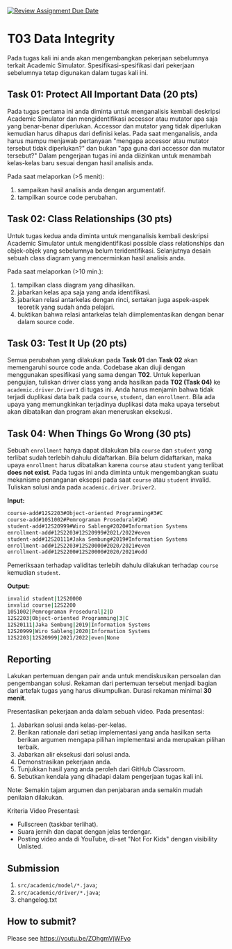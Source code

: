 [![Review Assignment Due Date](https://classroom.github.com/assets/deadline-readme-button-22041afd0340ce965d47ae6ef1cefeee28c7c493a6346c4f15d667ab976d596c.svg)](https://classroom.github.com/a/RfB0-Cnc)
# T03 Data Integrity
Pada tugas kali ini anda akan mengembangkan pekerjaan sebelumnya terkait Academic Simulator. Spesifikasi-spesifikasi dari pekerjaan sebelumnya tetap digunakan dalam tugas kali ini.

## Task 01: Protect All Important Data (20 pts)

Pada tugas pertama ini anda diminta untuk menganalisis kembali deskripsi Academic Simulator dan mengidentifikasi accessor atau mutator apa saja yang benar-benar diperlukan. Accessor dan mutator yang tidak diperlukan kemudian harus dihapus dari definisi kelas. Pada saat menganalisis, anda harus mampu menjawab pertanyaan "mengapa accessor atau mutator tersebut tidak diperlukan?" dan bukan "apa guna dari accessor dan mutator tersebut?" Dalam pengerjaan tugas ini anda diizinkan untuk menambah kelas-kelas baru sesuai dengan hasil analisis anda.

Pada saat melaporkan (>5 menit):
1. sampaikan hasil analisis anda dengan argumentatif.
2. tampilkan source code perubahan.

## Task 02: Class Relationships (30 pts)

Untuk tugas kedua anda diminta untuk menganalisis kembali deskripsi Academic Simulator untuk mengidentifikasi possible class relationships dan objek-objek yang sebelumnya belum teridentifikasi. Selanjutnya desain sebuah class diagram yang mencerminkan hasil analisis anda.

Pada saat melaporkan (>10 min.):
1. tampilkan class diagram yang dihasilkan.
2. jabarkan kelas apa saja yang anda identifikasi.
3. jabarkan relasi antarkelas dengan rinci, sertakan juga aspek-aspek teoretik yang sudah anda pelajari.
4. buktikan bahwa relasi antarkelas telah diimplementasikan dengan benar dalam source code.

## Task 03: Test It Up (20 pts)

Semua perubahan yang dilakukan pada **Task 01** dan **Task 02** akan memengaruhi source code anda. Codebase akan diuji dengan menggunakan spesifikasi yang sama dengan **T02**. Untuk keperluan pengujian, tuliskan driver class yang anda hasilkan pada **T02 (Task 04)** ke ```academic.driver.Driver1``` di tugas ini. Anda harus menjamin bahwa tidak terjadi duplikasi data baik pada ```course```, ```student```, dan ```enrollment```. Bila ada upaya yang memungkinkan terjadinya duplikasi data maka upaya tersebut akan dibatalkan dan program akan meneruskan eksekusi.

## Task 04: When Things Go Wrong (30 pts)

Sebuah ```enrollment``` hanya dapat dilakukan bila ```course``` dan ```student``` yang terlibat sudah terlebih dahulu didaftarkan. Bila belum didaftarkan, maka upaya ```enrollment``` harus dibatalkan karena ```course``` atau ```student``` yang terlibat **does not exist**. Pada tugas ini anda diminta untuk mengembangkan suatu mekanisme penanganan eksepsi pada saat ```course``` atau ```student``` invalid. Tuliskan solusi anda pada ```academic.driver.Driver2```.

**Input:**
```bash
course-add#12S2203#Object-oriented Programming#3#C
course-add#10S1002#Pemrograman Prosedural#2#D
student-add#12S20999#Wiro Sableng#2020#Information Systems
enrollment-add#12S2203#12S20999#2021/2022#even
student-add#12S20111#Jaka Sembung#2019#Information Systems
enrollment-add#12S2203#12S20000#2020/2021#even
enrollment-add#12S2200#12S20000#2020/2021#odd

```

Pemeriksaan terhadap validitas terlebih dahulu dilakukan terhadap ```course``` kemudian ```student```.

**Output:**
```bash
invalid student|12S20000
invalid course|12S2200
10S1002|Pemrograman Prosedural|2|D
12S2203|Object-oriented Programming|3|C
12S20111|Jaka Sembung|2019|Information Systems
12S20999|Wiro Sableng|2020|Information Systems
12S2203|12S20999|2021/2022|even|None

```

## Reporting
Lakukan pertemuan dengan pair anda untuk mendiskusikan persoalan dan pengembangan solusi. Rekaman dari pertemuan tersebut menjadi bagian dari artefak tugas yang harus dikumpulkan. Durasi rekaman minimal **30 menit**.

Presentasikan pekerjaan anda dalam sebuah video. Pada presentasi:
1. Jabarkan solusi anda kelas-per-kelas.
2. Berikan rationale dari setiap implementasi yang anda hasilkan serta berikan argumen mengapa pilihan implementasi anda merupakan pilihan terbaik.
3. Jabarkan alir eksekusi dari solusi anda.
4. Demonstrasikan pekerjaan anda.
5. Tunjukkan hasil yang anda peroleh dari GitHub Classroom.
6. Sebutkan kendala yang dihadapi dalam pengerjaan tugas kali ini.

Note: Semakin tajam argumen dan penjabaran anda semakin mudah penilaian dilakukan.

Kriteria Video Presentasi:
+ Fullscreen (taskbar terlihat).
+ Suara jernih dan dapat dengan jelas terdengar.
+ Posting video anda di YouTube, di-set "Not For Kids" dengan visibility Unlisted.

## Submission
1. ```src/academic/model/*.java```;
2. ```src/academic/driver/*.java```;
3. changelog.txt

## How to submit?
Please see https://youtu.be/ZOhgmVjWFyo
